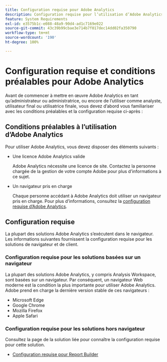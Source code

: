 ```yaml
---
title: Configuration requise pour Adobe Analytics
description: Configuration requise pour l’utilisation d’Adobe Analytics.
feature: System Requirements
exl-id: e3575b1c-e088-48a9-90d4-ad1c7169e022
source-git-commit: 43c39b99cbae3e714b7f017dec14dd02fa350790
workflow-type: tm+mt
source-wordcount: '190'
ht-degree: 100%

---
```


# Configuration requise et conditions préalables pour Adobe Analytics

Avant de commencer à mettre en œuvre Adobe Analytics en tant qu’administrateur ou administratrice, ou encore de l’utiliser comme analyste, utilisateur final ou utilisatrice finale, vous devez d’abord vous familiariser avec les conditions préalables et la configuration requise ci-après :

## Conditions préalables à l’utilisation d’Adobe Analytics

Pour utiliser Adobe Analytics, vous devez disposer des éléments suivants :

* Une licence Adobe Analytics valide

  Adobe Analytics nécessite une licence de site. Contactez la personne chargée de la gestion de votre compte Adobe pour plus d’informations à ce sujet.

* Un navigateur pris en charge

  Chaque personne accédant à Adobe Analytics doit utiliser un navigateur pris en charge. Pour plus d’informations, consultez la [configuration requise d’Adobe Analytics](https://experienceleague.adobe.com/docs/analytics/analyze/admin-overview/sys-reqs.html?lang=fr).

## Configuration requise

La plupart des solutions Adobe Analytics s’exécutent dans le navigateur. Les informations suivantes fournissent la configuration requise pour les solutions de navigateur et de client.

### Configuration requise pour les solutions basées sur un navigateur

La plupart des solutions Adobe Analytics, y compris Analysis Workspace, sont basées sur un navigateur. Par conséquent, un navigateur Web moderne est la condition la plus importante pour utiliser Adobe Analytics. Adobe prend en charge la dernière version stable de ces navigateurs :

* Microsoft Edge
* Google Chrome
* Mozilla Firefox
* Apple Safari

### Configuration requise pour les solutions hors navigateur

Consultez la page de la solution liée pour connaître la configuration requise pour cette solution.

* [Configuration requise pour Report Builder](/help/analyze/report-builder/setup/system-requirements.md)

